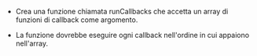- Crea una funzione chiamata runCallbacks che accetta un array di funzioni di callback come argomento.

- La funzione dovrebbe eseguire ogni callback nell'ordine in cui appaiono nell'array.